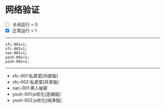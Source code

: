# 网络验证

- [ ] 关闭运行 = 0
- [x] 正常运行 = 1
---
```
sfc-001=1;
sfc-002=1;
nan-001=1;
youh-001=1;
youh-002=1;
```
---
-  sfc-001:私房菜[内部版]
-  sfc-002:私房菜[共享版]
-  nan-001:男人秘密
-  youh-001:js优化[恶搞版]
-  youh-002:js优化[纯净版]
